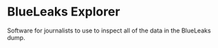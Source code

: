 # BlueLeaks Explorer

Software for journalists to use to inspect all of the data in the BlueLeaks dump.
